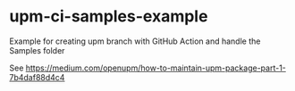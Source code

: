 # upm-ci-samples-example
Example for creating upm branch with GitHub Action and handle the Samples folder

See https://medium.com/openupm/how-to-maintain-upm-package-part-1-7b4daf88d4c4
